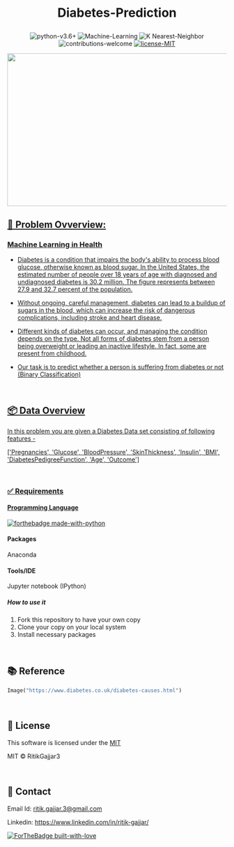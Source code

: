 # <p align="center">Diabetes-Prediction</p>

<p align="center">
    <img src="https://img.shields.io/badge/python-v3.6+-blue.svg"
         alt="python-v3.6+">
    <img src="https://img.shields.io/badge/Machine-Learning-red.svg"
         alt="Machine-Learning">
    <img src="https://img.shields.io/badge/K Nearest-Neighbor-yellow.svg"
         alt="K Nearest-Neighbor">
    <img src="https://img.shields.io/badge/contributions-welcome-orange.svg"
         alt="contributions-welcome">
    <a href="https://github.com/RitikGajjar3/Diabetes-Prediction/blob/master/LICENSE">
    <img src="https://img.shields.io/badge/license-MIT-green.svg"
         alt="license-MIT">
</p>

<p align="center">
  <a href="https://res.cloudinary.com/grohealth/image/upload/c_fill,f_auto,fl_lossy,h_650,q_auto,w_1085/v1581695681/DCUK/Content/causes-of-diabetes.png">
  <img width="600" height="350" src="https://res.cloudinary.com/grohealth/image/upload/c_fill,f_auto,fl_lossy,h_650,q_auto,w_1085/v1581695681/DCUK/Content/causes-of-diabetes.png">
</p>

<h2>📘 Problem Ovverview:</h2>

### Machine Learning in Health

- Diabetes is a condition that impairs the body's ability to process blood glucose, otherwise known as blood sugar. In the United States, the estimated number of people over 18 years of age with diagnosed and undiagnosed diabetes is 30.2 million. The figure represents between 27.9 and 32.7 percent of the population.

- Without ongoing, careful management, diabetes can lead to a buildup of sugars in the blood, which can increase the risk of dangerous complications, including stroke and heart disease.

- Different kinds of diabetes can occur, and managing the condition depends on the type. Not all forms of diabetes stem from a person being overweight or leading an inactive lifestyle. In fact, some are present from childhood.

- Our task is to predict whether a person is suffering from diabetes or not (Binary Classification)

<br>

<h2>📦 Data Overview</h2>
In this problem you are given a Diabetes Data set consisting of following features -

['Pregnancies', 'Glucose', 'BloodPressure', 'SkinThickness', 'Insulin', 'BMI', 'DiabetesPedigreeFunction', 'Age', 'Outcome']

<br>

### ✅  Requirements

#### Programming Language
[![forthebadge made-with-python](http://ForTheBadge.com/images/badges/made-with-python.svg)](https://www.python.org/)

#### Packages
Anaconda

#### Tools/IDE 
Jupyter notebook (IPython)

##### How to use it
1. Fork this repository to have your own copy
2. Clone your copy on your local system
3. Install necessary packages

<br>

## 📚 Reference
```python
Image("https://www.diabetes.co.uk/diabetes-causes.html")

```

<br>

## 📜 License

This software is licensed under the [MIT](https://github.com/RitikGajjar3/Diabetes-Prediction/blob/master/LICENSE)

MIT © RitikGajjar3

<br>

## 🤝 Contact

Email Id: ritik.gajjar.3@gmail.com

Linkedin: https://www.linkedin.com/in/ritik-gajjar/

[![ForTheBadge built-with-love](http://ForTheBadge.com/images/badges/built-with-love.svg)](https://github.com/RitikGajjar3)
